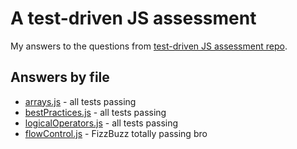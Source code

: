 # A test-driven JS assessment

My answers to the questions from [test-driven JS assessment repo](https://github.com/rmurphey/js-assessment).

## Answers by file

* [arrays.js](app/arrays.js) - all tests passing
* [bestPractices.js](app/bestPractices.js) - all tests passing
* [logicalOperators.js](app/logicalOperators.js) - all tests passing
* [flowControl.js](app/flowControl.js) - FizzBuzz totally passing bro

